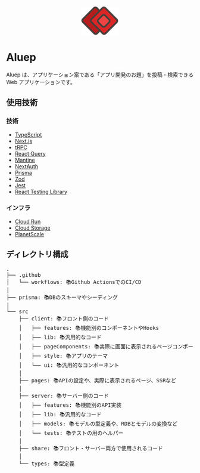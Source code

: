 <p align="center">
  <img width="100px" src="https://raw.githubusercontent.com/hwld/aluep/main/public/logo.svg?raw=true" alt="aluep-logo" >
</p>

# Aluep

Aluep は、アプリケーション案である「アプリ開発のお題」を投稿・検索できる Web アプリケーションです。

## 使用技術

### 技術

- [TypeScript](https://www.typescriptlang.org/)
- [Next.js](https://nextjs.org/)
- [tRPC](https://trpc.io/)
- [React Query](https://tanstack.com/query/v4/?from=reactQueryV3&original=https://react-query-v3.tanstack.com/)
- [Mantine](https://mantine.dev/)
- [NextAuth](https://next-auth.js.org/)
- [Prisma](https://www.prisma.io/)
- [Zod](https://zod.dev/)
- [Jest](https://jestjs.io/)
- [React Testing Library](https://testing-library.com/docs/react-testing-library/intro/)

### インフラ

- [Cloud Run](https://cloud.google.com/run?hl=ja)
- [Cloud Storage](https://cloud.google.com/storage?hl=ja)
- [PlanetScale](https://planetscale.com/)

## ディレクトリ構成

<pre>
.
├── .github
│   └── workflows: 📚Github ActionsでのCI/CD
│ 
├── prisma: 📚DBのスキーマやシーディング
│ 
└── src
    ├── client: 📚フロント側のコード
    │   ├── features: 📚機能別のコンポーネントやHooks
    │   ├── lib: 📚汎用的なコード
    │   ├── pageComponents: 📚実際に画面に表示されるページコンポーネント
    │   ├── style: 📚アプリのテーマ
    │   └── ui: 📚汎用的なコンポーネント
    │ 
    ├── pages: 📚APIの設定や、実際に表示されるページ、SSRなど
    │ 
    ├── server: 📚サーバー側のコード
    │   ├── features: 📚機能別のAPI実装
    │   ├── lib: 📚汎用的なコード
    │   ├── models: 📚モデルの型定義や、RDBとモデルの変換など
    │   └── tests: 📚テストの用のヘルパー
    │ 
    ├── share: 📚フロント・サーバー両方で使用されるコード
    │ 
    └── types: 📚型定義
</pre>
